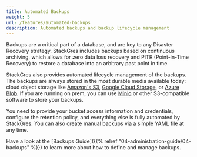 ```yaml
---
title: Automated Backups
weight: 5
url: /features/automated-backups
description: Automated backups and backup lifecycle management
---
```


Backups are a critical part of a database, and are key to any Disaster Recovery strategy.
StackGres includes backups based on continuous archiving, which allows for zero data loss recovery and PITR (Point-in-Time Recovery) to restore a database into an arbitrary past point in time.

StackGres also provides automated lifecycle management of the backups.
The backups are always stored in the most durable media available today: cloud object storage like [Amazon's S3](https://aws.amazon.com/s3/), [Google Cloud Storage](https://cloud.google.com/products/storage), or [Azure Blob](https://azure.microsoft.com/en-us/services/storage/blobs/).
If you are running on prem, you can use [Minio](https://min.io/) or other S3-compatible software to store your backups.

You need to provide your bucket access information and credentials, configure the retention policy, and everything else is fully automated by StackGres.
You can also create manual backups via a simple YAML file at any time.

Have a look at the [Backups Guide]({{% relref "04-administration-guide/04-backups" %}}) to learn more about how to define and manage backups.
